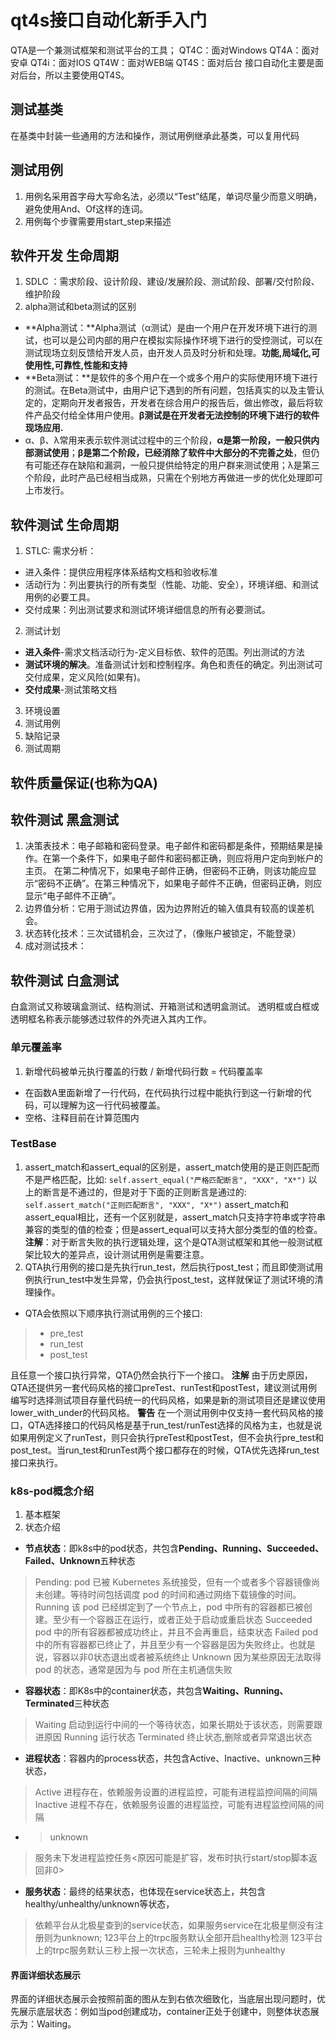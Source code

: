 # qt4s接口自动化新手入门

QTA是一个兼测试框架和测试平台的工具；
QT4C：面对Windows
QT4A：面对安卓
QT4i：面对IOS
QT4W：面对WEB端
QT4S：面对后台
接口自动化主要是面对后台，所以主要使用QT4S。
## 测试基类
在基类中封装一些通用的方法和操作，测试用例继承此基类，可以复用代码
## 测试用例
1. 用例名采用首字母大写命名法，必须以“Test”结尾，单词尽量少而意义明确，避免使用And、Of这样的连词。
2. 用例每个步骤需要用start_step来描述
## 软件开发 生命周期
1. SDLC ：需求阶段、设计阶段、建设/发展阶段、测试阶段、部署/交付阶段、维护阶段
2. alpha测试和beta测试的区别
- **Alpha测试：**Alpha测试（α测试）是由一个用户在开发环境下进行的测试，也可以是公司内部的用户在模拟实际操作环境下进行的受控测试，可以在测试现场立刻反馈给开发人员，由开发人员及时分析和处理。**功能,局域化,可使用性,可靠性,性能和支持**
- **Beta测试：**是软件的多个用户在一个或多个用户的实际使用环境下进行的测试。在Beta测试中，由用户记下遇到的所有问题，包括真实的以及主管认定的，定期向开发者报告，开发者在综合用户的报告后，做出修改，最后将软件产品交付给全体用户使用。**β测试是在开发者无法控制的环境下进行的软件现场应用.**
- α、β、λ常用来表示软件测试过程中的三个阶段，**α是第一阶段，一般只供内部测试使用**；**β是第二个阶段，已经消除了软件中大部分的不完善之处**，但仍有可能还存在缺陷和漏洞，一般只提供给特定的用户群来测试使用；λ是第三个阶段，此时产品已经相当成熟，只需在个别地方再做进一步的优化处理即可上市发行。
## 软件测试 生命周期
1. STLC: 需求分析：
- 进入条件：提供应用程序体系结构文档和验收标准
- 活动行为：列出要执行的所有类型（性能、功能、安全），环境详细、和测试用例的必要工具。
- 交付成果：列出测试要求和测试环境详细信息的所有必要测试。
2. 测试计划
- **进入条件**-需求文档活动行为-定义目标依、软件的范围。列出测试的方法
- **测试环境的解决**。准备测试计划和控制程序。角色和责任的确定。列出测试可交付成果，定义风险(如果有)。
- **交付成果**-测试策略文档
3. 环境设置
4. 测试用例
5. 缺陷记录
6. 测试周期
## 软件质量保证(也称为QA)
## 软件测试 黑盒测试
1. 决策表技术：电子邮箱和密码登录。电子邮件和密码都是条件，预期结果是操作。在第一个条件下，如果电子邮件和密码都正确，则应将用户定向到帐户的主页。
在第二种情况下，如果电子邮件正确，但密码不正确，则该功能应显示“密码不正确”。在第三种情况下，如果电子邮件不正确，但密码正确，则应显示“电子邮件不正确”。
2. 边界值分析：它用于测试边界值，因为边界附近的输入值具有较高的误差机会。
3. 状态转化技术：三次试错机会，三次过了，（像账户被锁定，不能登录）
4. 成对测试技术：
## 软件测试 白盒测试
白盒测试又称玻璃盒测试、结构测试、开箱测试和透明盒测试。
透明框或白框或透明框名称表示能够透过软件的外壳进入其内工作。
### 单元覆盖率
1. 新增代码被单元执行覆盖的行数 / 新增代码行数 = 代码覆盖率
- 在函数A里面新增了一行代码，在代码执行过程中能执行到这一行新增的代码，可以理解为这一行代码被覆盖。
- 空格、注释目前在计算范围内

### TestBase
1. assert_match和assert_equal的区别是，assert_match使用的是正则匹配而不是严格匹配，比如:
 `self.assert_equal("严格匹配断言", "XXX", "X*")` 以上的断言是不通过的，但是对于下面的正则断言是通过的:
 `self.assert_match("正则匹配断言", "XXX", "X*")` assert_match和assert_equal相比，还有一个区别就是，assert_match只支持字符串或字符串兼容的类型的值的检查；但是assert_equal可以支持大部分类型的值的检查。
**注解**：对于断言失败的执行逻辑处理，这个是QTA测试框架和其他一般测试框架比较大的差异点，设计测试用例是需要注意。
2. QTA执行用例的接口是先执行run_test，然后执行post_test；而且即使测试用例执行run_test中发生异常，仍会执行post_test，这样就保证了测试环境的清理操作。
+ QTA会依照以下顺序执行测试用例的三个接口:
>- pre_test
>- run_test
>- post_test

且任意一个接口执行异常，QTA仍然会执行下一个接口。
**注解**
由于历史原因，QTA还提供另一套代码风格的接口preTest、runTest和postTest，建议测试用例编写时选择测试项目存量代码统一的代码风格，如果是新的测试项目还是建议使用lower_with_under的代码风格。
**警告**
在一个测试用例中仅支持一套代码风格的接口，QTA选择接口的代码风格是基于run_test/runTest选择的风格为主，也就是说如果用例定义了runTest，则只会执行preTest和postTest，但不会执行pre_test和post_test。当run_test和runTest两个接口都存在的时候，QTA优先选择run_test接口来执行。
### k8s-pod概念介绍

1. 基本框架
2. 状态介绍

- **节点状态**：即k8s中的pod状态，共包含**Pending、Running、Succeeded、Failed、Unknown**五种状态
>Pending:
>pod 已被 Kubernetes 系统接受，但有一个或者多个容器镜像尚未创建。等待时间包括调度 pod 的时间和通过网络下载镜像的时间。
Running
>该 pod 已经绑定到了一个节点上，pod 中所有的容器都已被创建。至少有一个容器正在运行，或者正处于启动或重启状态
Succeeded
>pod 中的所有容器都被成功终止，并且不会再重启，结束状态
Failed
>pod 中的所有容器都已终止了，并且至少有一个容器是因为失败终止。也就是说，容器以非0状态退出或者被系统终止
Unknown
>因为某些原因无法取得 pod 的状态，通常是因为与 pod 所在主机通信失败
- **容器状态**：即K8s中的container状态，共包含**Waiting、Running、Terminated**三种状态
>Waiting
>启动到运行中间的一个等待状态，如果长期处于该状态，则需要跟进原因
Running
>运行状态
Terminated
>终止状态,删除或者异常退出状态
- **进程状态**：容器内的process状态，共包含Active、Inactive、unknown三种状态，
>Active
>进程存在，依赖服务设置的进程监控，可能有进程监控间隔的间隔
Inactive
>进程不存在，依赖服务设置的进程监控，可能有进程监控间隔的间隔
- >unknown
>服务未下发进程监控任务<原因可能是扩容，发布时执行start/stop脚本返回非0>
- **服务状态**：最终的结果状态，也体现在service状态上，共包含healthy/unhealthy/unknown等状态，
>依赖平台从北极星查到的service状态，如果服务service在北极星侧没有注册则为unknown;
123平台上的trpc服务默认全部开启healthy检测
123平台上的trpc服务默认三秒上报一次状态，三轮未上报则为unhealthy

####  界面详细状态展示

界面的详细状态展示会按照前面的图从左到右依次细致化，当底层出现问题时，优先展示底层状态：例如当pod创建成功，container正处于创建中，则整体状态展示为：Waiting。
